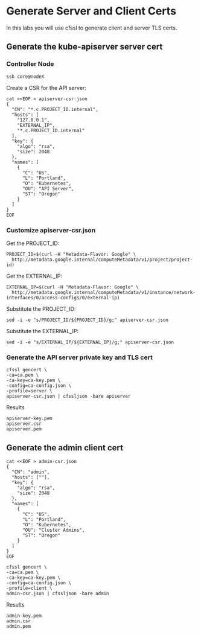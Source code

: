 # Generate Server and Client Certs

In this labs you will use cfssl to generate client and server TLS certs.

## Generate the kube-apiserver server cert

### Controller Node

```
ssh core@nodeX
```

Create a CSR for the API server:

```
cat <<EOF > apiserver-csr.json
{
  "CN": "*.c.PROJECT_ID.internal",
  "hosts": [
    "127.0.0.1",
    "EXTERNAL_IP",
    "*.c.PROJECT_ID.internal"
  ],
  "key": {
    "algo": "rsa",
    "size": 2048
  },
  "names": [
    {
      "C": "US",
      "L": "Portland",
      "O": "Kubernetes",
      "OU": "API Server",
      "ST": "Oregon"
    }
  ]
}
EOF
```

### Customize apiserver-csr.json

Get the PROJECT_ID:

```
PROJECT_ID=$(curl -H "Metadata-Flavor: Google" \
  http://metadata.google.internal/computeMetadata/v1/project/project-id)
```

Get the EXTERNAL_IP:

```
EXTERNAL_IP=$(curl -H "Metadata-Flavor: Google" \
  http://metadata.google.internal/computeMetadata/v1/instance/network-interfaces/0/access-configs/0/external-ip)
```

Substitute the PROJECT_ID:

```
sed -i -e "s/PROJECT_ID/${PROJECT_ID}/g;" apiserver-csr.json
```

Substitute the EXTERNAL_IP:

```
sed -i -e "s/EXTERNAL_IP/${EXTERNAL_IP}/g;" apiserver-csr.json
```

### Generate the API server private key and TLS cert

```
cfssl gencert \
-ca=ca.pem \
-ca-key=ca-key.pem \
-config=ca-config.json \
-profile=server \
apiserver-csr.json | cfssljson -bare apiserver
```

Results

```
apiserver-key.pem
apiserver.csr
apiserver.pem
```

## Generate the admin client cert 

```
cat <<EOF > admin-csr.json
{
  "CN": "admin",
  "hosts": [""],
  "key": {
    "algo": "rsa",
    "size": 2048
  },
  "names": [
    {
      "C": "US",
      "L": "Portland",
      "O": "Kubernetes",
      "OU": "Cluster Admins",
      "ST": "Oregon"
    }
  ]
}
EOF
```

```
cfssl gencert \
-ca=ca.pem \
-ca-key=ca-key.pem \
-config=ca-config.json \
-profile=client \
admin-csr.json | cfssljson -bare admin
```

Results

```
admin-key.pem
admin.csr
admin.pem
```
